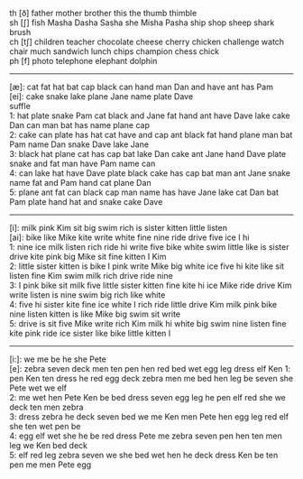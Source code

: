 th [ð]  father mother brother this the thumb thimble\
sh [ʃ]  fish Masha Dasha Sasha she Misha Pasha ship shop sheep shark brush \
ch [tʃ] children teacher chocolate cheese cherry chicken challenge watch chair much sandwich lunch chips champion chess chick\
ph [f]  photo telephone elephant dolphin
___
[æ]: cat fat hat bat cap black can hand man Dan and have ant has Pam \
[ei]: cake snake lake plane Jane name plate Dave \
suffle \
1: hat plate snake Pam cat black and Jane fat hand ant have Dave lake cake Dan can man bat has name plane cap \
2: cake can plate has hat cat have and cap ant black fat hand plane man bat Pam name Dan snake Dave lake Jane \
3: black hat plane cat has cap bat lake Dan cake ant Jane hand Dave plate snake and fat man have Pam name can \
4: can lake hat have Dave plate black cake has cap bat man ant Jane snake name fat and Pam hand cat plane Dan \
5: plane ant fat can black cap man name has have Jane lake cat Dan bat Pam plate hand hat and snake cake Dave 

___
[i]: milk pink Kim sit big swim rich is sister kitten little listen \
[ai]: bike like Mike kite write white fine nine ride drive five ice I hi \
1: nine ice milk listen rich ride hi write five bike white swim little like is sister drive kite pink big Mike sit fine kitten I Kim \
2: little sister kitten is bike I pink write Mike big white ice five hi kite like sit listen fine Kim swim milk rich drive ride nine \
3: I pink bike sit milk five little sister kitten fine kite hi ice Mike ride drive Kim write listen is nine swim big rich like white \
4: five hi sister kite fine ice white I rich ride little drive Kim milk pink bike nine listen kitten is like Mike big swim sit write \
5: drive is sit five Mike write rich Kim milk hi white big swim nine listen fine kite pink ride ice sister like bike little kitten I 

___
[i:]: we me be he she Pete \
[e]: zebra seven deck men ten pen hen red bed wet egg leg dress elf Ken
1: pen Ken ten dress he red egg deck zebra men me bed hen leg be seven she Pete wet we elf \
2: me wet hen Pete Ken be bed dress seven egg leg he pen elf red she we deck ten men zebra \
3: dress zebra he deck seven bed we me Ken men Pete hen egg leg red elf she ten wet pen be \
4: egg elf wet she he be red dress Pete me zebra seven pen hen ten men leg we Ken bed deck \
5:  elf red leg zebra seven we she bed wet hen he deck dress Ken be ten pen me men Pete egg